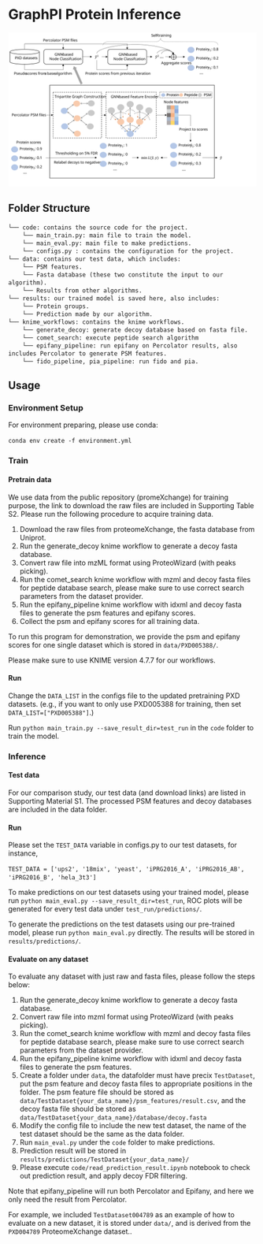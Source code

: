 # GraphPI Protein Inference

![GraphPI Structure](overall_graphPI_structure.svg)

## Folder Structure
    └── code: contains the source code for the project.
        └── main_train.py: main file to train the model.
        └── main_eval.py: main file to make predictions.
        └── configs.py : contains the configuration for the project.
    └── data: contains our test data, which includes:
        └── PSM features.
        └── Fasta database (these two constitute the input to our algorithm). 
        └── Results from other algorithms.
    └── results: our trained model is saved here, also includes:
        └── Protein groups.
        └── Prediction made by our algorithm.
    └── knime_workflows: contains the knime workflows.
        └── generate_decoy: generate decoy database based on fasta file.
        └── comet_search: execute peptide search algorithm
        └── epifany_pipeline: run epifany on Percolator results, also includes Percolator to generate PSM features.
        └── fido_pipeline, pia_pipeline: run fido and pia.

## Usage

### Environment Setup

For environment preparing, please use conda:

``conda env create -f environment.yml``

### Train

#### Pretrain data

We use data from the public repository (promeXchange) for training purpose, 
the link to download the raw files are included in Supporting Table S2.
Please run the following procedure to acquire training data.

1. Download the raw files from proteomeXchange, the fasta database from Uniprot.
2. Run the generate_decoy knime workflow to generate a decoy fasta database.
3. Convert raw file into mzML format using ProteoWizard (with peaks picking).
3. Run the comet_search knime workflow with mzml and decoy fasta files for peptide database search, please make sure to use correct search parameters from the dataset provider.
4. Run the epifany_pipeline knime workflow with idxml and decoy fasta files to generate the psm features and epifany scores.
5. Collect the psm and epifany scores for all training data.

To run this program for demonstration, we provide the psm and epifany scores for one single dataset which is stored in ``data/PXD005388/``.

Please make sure to use KNIME version 4.7.7 for our workflows.
#### Run
Change the ``DATA_LIST`` in the configs file to the updated pretraining PXD datasets. (e.g., if you want to only use PXD005388 for training, then set ``DATA_LIST=["PXD005388"]``.)

Run ``python main_train.py --save_result_dir=test_run`` in the ``code`` folder to train the model.


### Inference

#### Test data

For our comparison study, our test data (and download links) are listed in Supporting Material S1.
The processed PSM features and decoy databases are included in the data folder.

#### Run
Please set the ``TEST_DATA`` variable in configs.py to our test datasets, for instance,

``TEST_DATA = ['ups2', '18mix', 'yeast', 'iPRG2016_A', 'iPRG2016_AB', 'iPRG2016_B', 'hela_3t3']``

To make predictions on our test datasets using your trained model, please run ``python main_eval.py --save_result_dir=test_run``, ROC plots will be generated
for every test data under ``test_run/predictions/``.

To generate the predictions on the test datasets using our pre-trained model, please run ``python main_eval.py`` directly. The results will be stored in ``results/predictions/``.


#### Evaluate on any dataset
To evaluate any dataset with just raw and fasta files, please follow the steps below:
1. Run the generate_decoy knime workflow to generate a decoy fasta database.
2. Convert raw file into mzml format using ProteoWizard (with peaks picking).
3. Run the comet_search knime workflow with mzml and decoy fasta files for peptide database search, please make sure to use correct search parameters from the dataset provider.
4. Run the epifany_pipeline knime workflow with idxml and decoy fasta files to generate the psm features.
5. Create a folder under ``data``, the datafolder must have precix ``TestDataset``, put the psm feature and decoy fasta files to appropriate positions in the folder.
The psm feature file should be stored as ``data/TestDataset{your_data_name}/psm_features/result.csv``, and the decoy fasta file should be stored as ``data/TestDataset{your_data_name}/database/decoy.fasta``
6. Modify the config file to include the new test dataset, the name of the test dataset should be the same as the data folder.
7. Run ``main_eval.py`` under the ``code`` folder to make predictions.
8. Prediction result will be stored in ``results/predictions/TestDataset{your_data_name}/``
9. Please execute ``code/read_prediction_result.ipynb`` notebook to check out prediction result, and apply decoy FDR filtering.

Note that epifany_pipeline will run both Percolator and Epifany, and here we only need the result from Percolator.

For example, we included ``TestDataset004789`` as an example of how to evaluate on a new dataset, it is stored under ``data/``, and is derived from the ``PXD004789`` ProteomeXchange dataset..
